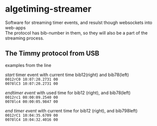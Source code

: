# algetiming-streamer
Software for streaming timer events, and resulst though websockets into web-apps  
The protocol has bib-number in them, so they will also be a part of the streaming process.  
  
## The Timmy protocol from USB
examples from the line  
  
*start* timer event with current time bib12(right) and bib78(left)  
`0012rC0 10:07:20.2731 00`  
`0078lC3 10:07:20.2731 00`  
  
*endtimer event* with used time for bib12 (right), and bib78(left)  
`0012rc1 00:00:09.2540 00`  
`0078lc4 00:00:05.9847 00`  
   
*end timer event* with current time for bib12 (right), and bib798left)  
`0012rC1 10:04:35.6709 00`  
`0078lC4 10:04:32.4016 00`  
